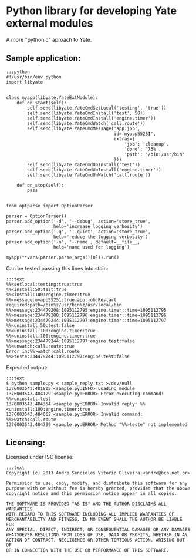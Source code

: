 # Python library for developing Yate external modules
A more "pythonic" aproach to Yate.

## Sample application:

    :::python
    #!/usr/bin/env python
    import libyate


    class myapp(libyate.YateExtModule):
        def on_start(self):
            self.send(libyate.YateCmdSetLocal('testing', 'true'))
            self.send(libyate.YateCmdInstall('test', 50))
            self.send(libyate.YateCmdInstall('engine.timer'))
            self.send(libyate.YateCmdWatch('call.route'))
            self.send(libyate.YateCmdMessage('app.job',
                                             id='myapp55251',
                                             extras={
                                                 'job': 'cleanup',
                                                 'done': '75%',
                                                 'path': '/bin:/usr/bin'
                                             }))
            self.send(libyate.YateCmdUnInstall('test'))
            self.send(libyate.YateCmdUnInstall('engine.timer'))
            self.send(libyate.YateCmdUnWatch('call.route'))

        def on_stop(self):
            pass


    from optparse import OptionParser

    parser = OptionParser()
    parser.add_option('-d', '--debug', action='store_true',
                      help='increase logging verbosity')
    parser.add_option('-q', '--quiet', action='store_true',
                      help='reduce the logging verbosity')
    parser.add_option('-n', '--name', default=__file__,
                      help='name used for logging')

    myapp(**vars(parser.parse_args()[0])).run()

Can be tested passing this lines into stdin:

    :::text
    %%<setlocal:testing:true:true
    %%<install:50:test:true
    %%<install:100:engine.timer:true
    %%<message:myapp55251:true:app.job:Restart required:path=/bin%z/usr/bin%z/usr/local/bin
    %%>message:234479208:1095112795:engine.timer::time=1095112795
    %%>message:234479288:1095112796:engine.timer::time=1095112796
    %%>message:234479244:1095112797:engine.timer::time=1095112797
    %%<uninstall:50:test:false
    %%<uninstall:100:engine.timer:true
    %%<uninstall:100:engine.timer:true
    %%>message:234479244:1095112797:engine.test:false
    %%<unwatch:call.route:true
    Error in:%%>watch:call.route
    %%>teste:234479244:1095112797:engine.test:false

Expected output:

    :::text
    $ python sample.py < sample_reply.txt >/dev/null
    1376003543.481805 <sample.py:INFO> Loading module
    1376003543.484129 <sample.py:ERROR> Error executing command: %%>uninstall:test
    1376003543.484354 <sample.py:ERROR> Invalid reply: %%<uninstall:100:engine.timer:true
    1376003543.484662 <sample.py:ERROR> Invalid command: %%>watch:call.route
    1376003543.484799 <sample.py:ERROR> Method "%%>teste" not implemented


## Licensing:
Licensed under ISC license:

    :::text
    Copyright (c) 2013 Andre Sencioles Vitorio Oliveira <andre@bcp.net.br>

    Permission to use, copy, modify, and distribute this software for any
    purpose with or without fee is hereby granted, provided that the above
    copyright notice and this permission notice appear in all copies.

    THE SOFTWARE IS PROVIDED "AS IS" AND THE AUTHOR DISCLAIMS ALL WARRANTIES
    WITH REGARD TO THIS SOFTWARE INCLUDING ALL IMPLIED WARRANTIES OF
    MERCHANTABILITY AND FITNESS. IN NO EVENT SHALL THE AUTHOR BE LIABLE FOR
    ANY SPECIAL, DIRECT, INDIRECT, OR CONSEQUENTIAL DAMAGES OR ANY DAMAGES
    WHATSOEVER RESULTING FROM LOSS OF USE, DATA OR PROFITS, WHETHER IN AN
    ACTION OF CONTRACT, NEGLIGENCE OR OTHER TORTIOUS ACTION, ARISING OUT OF
    OR IN CONNECTION WITH THE USE OR PERFORMANCE OF THIS SOFTWARE.
